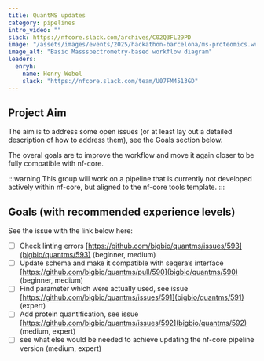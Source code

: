 ```yaml
---
title: QuantMS updates
category: pipelines
intro_video: ""
slack: https://nfcore.slack.com/archives/C02Q3FL29PD
image: "/assets/images/events/2025/hackathon-barcelona/ms-proteomics.webp"
image_alt: "Basic Massspectrometry-based workflow diagram"
leaders:
  enryh:
    name: Henry Webel
    slack: "https://nfcore.slack.com/team/U07FM4513GD"
---
```


## Project Aim

The aim is to address some open issues (or at least lay out a detailed description of how to address them), see the Goals section below.

The overal goals are to improve the workflow and move it again closer to be fully compatible with nf-core.

:::warning
This group will work on a pipeline that is currently not developed actively 
within nf-core, but aligned to the nf-core tools template.
:::

## Goals (with recommended experience levels)

See the issue with the link below here:

- [ ] Check linting errors [https://github.com/bigbio/quantms/issues/593](bigbio/quantms/593) (beginner, medium)
- [ ] Update schema and make it compatible with seqera’s interface [https://github.com/bigbio/quantms/pull/590](bigbio/quantms/590) (beginner, medium)
- [ ] Find parameter which were actually used, see issue [https://github.com/bigbio/quantms/issues/591](bigbio/quantms/591) (expert)
- [ ] Add protein quantification, see issue [https://github.com/bigbio/quantms/issues/592](bigbio/quantms/592) (medium, expert)
- [ ] see what else would be needed to achieve updating the nf-core pipeline version (medium, expert)
